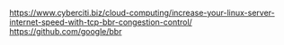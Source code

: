 https://www.cyberciti.biz/cloud-computing/increase-your-linux-server-internet-speed-with-tcp-bbr-congestion-control/
https://github.com/google/bbr
